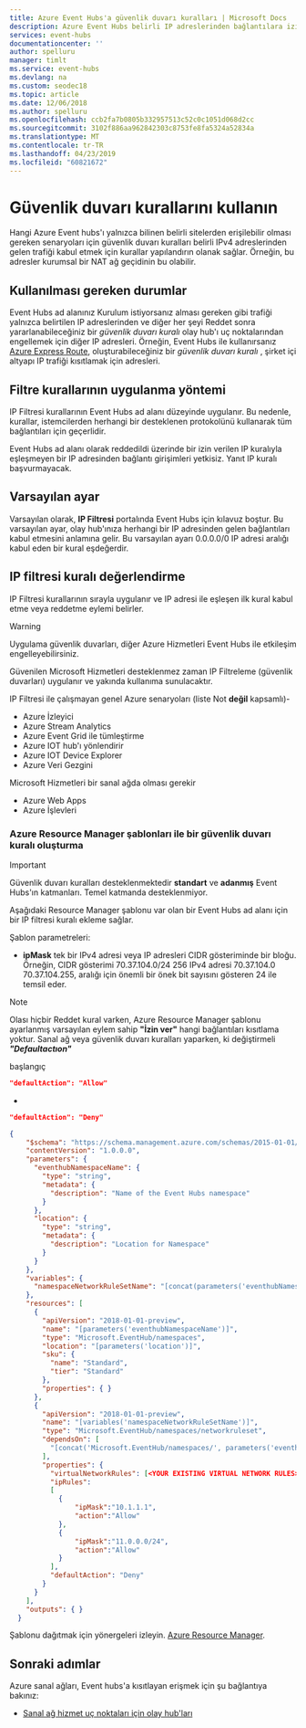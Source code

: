 ```yaml
---
title: Azure Event Hubs'a güvenlik duvarı kuralları | Microsoft Docs
description: Azure Event Hubs belirli IP adreslerinden bağlantılara izin vermek için güvenlik duvarı kurallarını kullanın.
services: event-hubs
documentationcenter: ''
author: spelluru
manager: timlt
ms.service: event-hubs
ms.devlang: na
ms.custom: seodec18
ms.topic: article
ms.date: 12/06/2018
ms.author: spelluru
ms.openlocfilehash: ccb2fa7b0805b332957513c52c0c1051d068d2cc
ms.sourcegitcommit: 3102f886aa962842303c8753fe8fa5324a52834a
ms.translationtype: MT
ms.contentlocale: tr-TR
ms.lasthandoff: 04/23/2019
ms.locfileid: "60821672"
---
```

# <a name="use-firewall-rules"></a>Güvenlik duvarı kurallarını kullanın

Hangi Azure Event hubs'ı yalnızca bilinen belirli sitelerden erişilebilir olması gereken senaryoları için güvenlik duvarı kuralları belirli IPv4 adreslerinden gelen trafiği kabul etmek için kurallar yapılandırın olanak sağlar. Örneğin, bu adresler kurumsal bir NAT ağ geçidinin bu olabilir.

## <a name="when-to-use"></a>Kullanılması gereken durumlar

Event Hubs ad alanınız Kurulum istiyorsanız alması gereken gibi trafiği yalnızca belirtilen IP adreslerinden ve diğer her şeyi Reddet sonra yararlanabileceğiniz bir *güvenlik duvarı kuralı* olay hub'ı uç noktalarından engellemek için diğer IP adresleri. Örneğin, Event Hubs ile kullanırsanız [Azure Express Route][express-route], oluşturabileceğiniz bir *güvenlik duvarı kuralı* , şirket içi altyapı IP trafiği kısıtlamak için adresleri.

## <a name="how-filter-rules-are-applied"></a>Filtre kurallarının uygulanma yöntemi

IP Filtresi kurallarının Event Hubs ad alanı düzeyinde uygulanır. Bu nedenle, kurallar, istemcilerden herhangi bir desteklenen protokolünü kullanarak tüm bağlantıları için geçerlidir.

Event Hubs ad alanı olarak reddedildi üzerinde bir izin verilen IP kuralıyla eşleşmeyen bir IP adresinden bağlantı girişimleri yetkisiz. Yanıt IP kuralı başvurmayacak.

## <a name="default-setting"></a>Varsayılan ayar

Varsayılan olarak, **IP Filtresi** portalında Event Hubs için kılavuz boştur. Bu varsayılan ayar, olay hub'ınıza herhangi bir IP adresinden gelen bağlantıları kabul etmesini anlamına gelir. Bu varsayılan ayarı 0.0.0.0/0 IP adresi aralığı kabul eden bir kural eşdeğerdir.

## <a name="ip-filter-rule-evaluation"></a>IP filtresi kuralı değerlendirme

IP Filtresi kurallarının sırayla uygulanır ve IP adresi ile eşleşen ilk kural kabul etme veya reddetme eylemi belirler.

>[!WARNING]
> Uygulama güvenlik duvarları, diğer Azure Hizmetleri Event Hubs ile etkileşim engelleyebilirsiniz.
>
> Güvenilen Microsoft Hizmetleri desteklenmez zaman IP Filtreleme (güvenlik duvarları) uygulanır ve yakında kullanıma sunulacaktır.
>
> IP Filtresi ile çalışmayan genel Azure senaryoları (liste Not **değil** kapsamlı)-
> - Azure İzleyici
> - Azure Stream Analytics
> - Azure Event Grid ile tümleştirme
> - Azure IOT hub'ı yönlendirir
> - Azure IOT Device Explorer
> - Azure Veri Gezgini
>
> Microsoft Hizmetleri bir sanal ağda olması gerekir
> - Azure Web Apps
> - Azure İşlevleri

### <a name="creating-a-firewall-rule-with-azure-resource-manager-templates"></a>Azure Resource Manager şablonları ile bir güvenlik duvarı kuralı oluşturma

> [!IMPORTANT]
> Güvenlik duvarı kuralları desteklenmektedir **standart** ve **adanmış** Event Hubs'ın katmanları. Temel katmanda desteklenmiyor.

Aşağıdaki Resource Manager şablonu var olan bir Event Hubs ad alanı için bir IP filtresi kuralı ekleme sağlar.

Şablon parametreleri:

- **ipMask** tek bir IPv4 adresi veya IP adresleri CIDR gösteriminde bir bloğu. Örneğin, CIDR gösterimi 70.37.104.0/24 256 IPv4 adresi 70.37.104.0 70.37.104.255, aralığı için önemli bir önek bit sayısını gösteren 24 ile temsil eder.

> [!NOTE]
> Olası hiçbir Reddet kural varken, Azure Resource Manager şablonu ayarlanmış varsayılan eylem sahip **"İzin ver"** hangi bağlantıları kısıtlama yoktur.
> Sanal ağ veya güvenlik duvarı kuralları yaparken, ki değiştirmeli ***"Defaultactıon"***
> 
> başlangıç
> ```json
> "defaultAction": "Allow"
> ```
> -
> ```json
> "defaultAction": "Deny"
> ```
>

```json
{
    "$schema": "https://schema.management.azure.com/schemas/2015-01-01/deploymentTemplate.json#",
    "contentVersion": "1.0.0.0",
    "parameters": {
      "eventhubNamespaceName": {
        "type": "string",
        "metadata": {
          "description": "Name of the Event Hubs namespace"
        }
      },
      "location": {
        "type": "string",
        "metadata": {
          "description": "Location for Namespace"
        }
      }
    },
    "variables": {
      "namespaceNetworkRuleSetName": "[concat(parameters('eventhubNamespaceName'), concat('/', 'default'))]",
    },
    "resources": [
      {
        "apiVersion": "2018-01-01-preview",
        "name": "[parameters('eventhubNamespaceName')]",
        "type": "Microsoft.EventHub/namespaces",
        "location": "[parameters('location')]",
        "sku": {
          "name": "Standard",
          "tier": "Standard"
        },
        "properties": { }
      },
      {
        "apiVersion": "2018-01-01-preview",
        "name": "[variables('namespaceNetworkRuleSetName')]",
        "type": "Microsoft.EventHub/namespaces/networkruleset",
        "dependsOn": [
          "[concat('Microsoft.EventHub/namespaces/', parameters('eventhubNamespaceName'))]"
        ],
        "properties": {
          "virtualNetworkRules": [<YOUR EXISTING VIRTUAL NETWORK RULES>],
          "ipRules": 
          [
            {
                "ipMask":"10.1.1.1",
                "action":"Allow"
            },
            {
                "ipMask":"11.0.0.0/24",
                "action":"Allow"
            }
          ],
          "defaultAction": "Deny"
        }
      }
    ],
    "outputs": { }
  }
```

Şablonu dağıtmak için yönergeleri izleyin. [Azure Resource Manager][lnk-deploy].

## <a name="next-steps"></a>Sonraki adımlar

Azure sanal ağları, Event hubs'a kısıtlayan erişmek için şu bağlantıya bakınız:

- [Sanal ağ hizmet uç noktaları için olay hub'ları][lnk-vnet]

<!-- Links -->

[express-route]:  /azure/expressroute/expressroute-faqs#supported-services
[lnk-deploy]: ../azure-resource-manager/resource-group-template-deploy.md
[lnk-vnet]: event-hubs-service-endpoints.md
